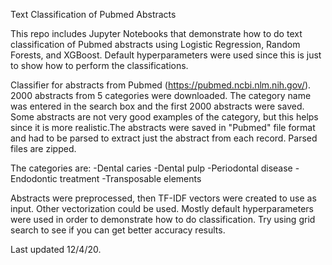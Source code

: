Text Classification of Pubmed Abstracts

This repo includes Jupyter Notebooks that demonstrate how to do text classification of Pubmed abstracts using Logistic Regression, Random Forests, and XGBoost.  Default hyperparameters were used since this is just to show how to perform the classifications.

Classifier for abstracts from Pubmed (https://pubmed.ncbi.nlm.nih.gov/).  2000 abstracts from 5 categories were downloaded.  The category name was entered in the search box and the first 2000 abstracts were saved.  Some abstracts are not very good examples of the category, but this helps since it is more realistic.The abstracts were saved in "Pubmed" file format and had to be parsed to extract just the abstract from each record.  Parsed files are zipped.

The categories are:
 -Dental caries
 -Dental pulp
 -Periodontal disease
 -Endodontic treatment
 -Transposable elements

Abstracts were preprocessed, then TF-IDF vectors were created to use as input.  Other vectorization could be used.  Mostly default hyperparameters were used in order to demonstrate how to do classification.  Try using grid search to see if you can get better accuracy results.

Last updated 12/4/20.
